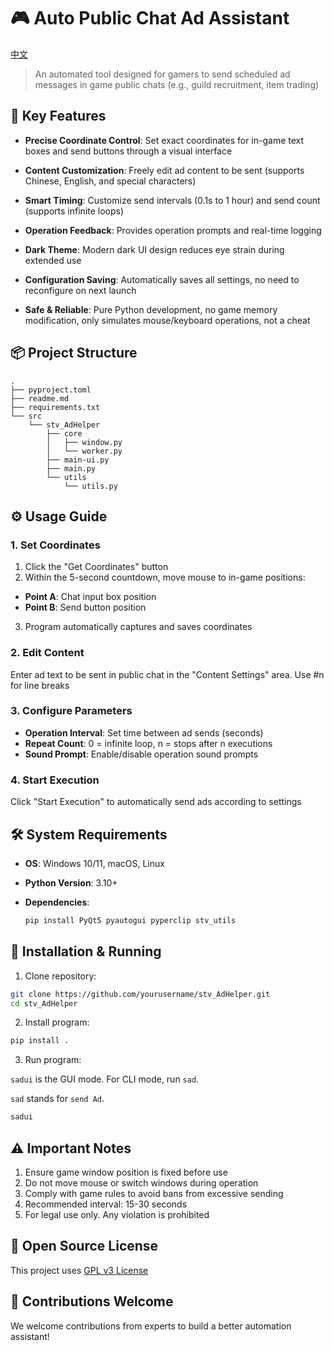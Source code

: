 # 🎮 Auto Public Chat Ad Assistant

[中文](./readme_cn.md)

> An automated tool designed for gamers to send scheduled ad messages in game public chats (e.g., guild recruitment, item trading)

## 🌟 Key Features

- **Precise Coordinate Control**: Set exact coordinates for in-game text boxes and send buttons through a visual interface
  
- **Content Customization**: Freely edit ad content to be sent (supports Chinese, English, and special characters)
  
- **Smart Timing**: Customize send intervals (0.1s to 1 hour) and send count (supports infinite loops)
  
- **Operation Feedback**: Provides operation prompts and real-time logging
  
- **Dark Theme**: Modern dark UI design reduces eye strain during extended use
  
- **Configuration Saving**: Automatically saves all settings, no need to reconfigure on next launch
  
- **Safe & Reliable**: Pure Python development, no game memory modification, only simulates mouse/keyboard operations, not a cheat
  

## 📦 Project Structure

```plaintext
.
├── pyproject.toml
├── readme.md
├── requirements.txt
└── src
    └── stv_AdHelper
        ├── core
        │   ├── window.py
        │   └── worker.py
        ├── main-ui.py
        ├── main.py
        └── utils
            └── utils.py
```

## ⚙️ Usage Guide

### 1. Set Coordinates

1. Click the "Get Coordinates" button
2. Within the 5-second countdown, move mouse to in-game positions:
  - **Point A**: Chat input box position
  - **Point B**: Send button position
3. Program automatically captures and saves coordinates

### 2. Edit Content

Enter ad text to be sent in public chat in the "Content Settings" area. Use #n for line breaks

### 3. Configure Parameters

- **Operation Interval**: Set time between ad sends (seconds)
- **Repeat Count**: 0 = infinite loop, n = stops after n executions
- **Sound Prompt**: Enable/disable operation sound prompts

### 4. Start Execution

Click "Start Execution" to automatically send ads according to settings

## 🛠 System Requirements

- **OS**: Windows 10/11, macOS, Linux
  
- **Python Version**: 3.10+
  
- **Dependencies**:
  
  ```bash
  pip install PyQt5 pyautogui pyperclip stv_utils
  ```
  

## 🚀 Installation & Running

1. Clone repository:
  
  ```bash
  git clone https://github.com/yourusername/stv_AdHelper.git
  cd stv_AdHelper
  ```
  
2. Install program:
  
  ```bash
  pip install .
  ```
  
3. Run program:
  
  `sadui` is the GUI mode. For CLI mode, run `sad`.
  
  `sad` stands for `send Ad`.
  

```bash
sadui
```

## ⚠️ Important Notes

1. Ensure game window position is fixed before use
2. Do not move mouse or switch windows during operation
3. Comply with game rules to avoid bans from excessive sending
4. Recommended interval: 15-30 seconds
5. For legal use only. Any violation is prohibited

## 📜 Open Source License

This project uses [GPL v3 License](https://github.com/StarWindv/Ad-Helper/blob/main/LICENSE)

## 📕 Contributions Welcome

We welcome contributions from experts to build a better automation assistant!

